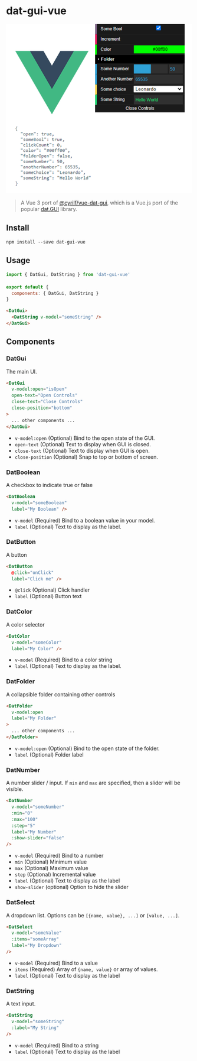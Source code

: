 # dat-gui-vue

![dat-gui-vue](./public/dat-gui-vue.png)

> A Vue 3 port of [@cyrilf/vue-dat-gui](https://github.com/cyrilf/vue-dat-gui), which is a Vue.js port of the popular [dat.GUI](https://github.com/dataarts/dat.gui) library.

## Install
```
npm install --save dat-gui-vue
```

## Usage
```js
import { DatGui, DatString } from 'dat-gui-vue'

export default {
  components: { DatGui, DatString }
}
```

```html
<DatGui>
  <DatString v-model="someString" />
</DatGui>
```

## Components

### DatGui

The main UI.

```html
<DatGui
  v-model:open="isOpen"
  open-text="Open Controls"
  close-text="Close Controls"
  close-position="bottom"
>
  ... other components ...
</DatGui>
```

- `v-model:open` (Optional) Bind to the open state of the GUI.
- `open-text` (Optional) Text to display when GUI is closed.
- `close-text` (Optional) Text to display when GUI is open.
- `close-position` (Optional) Snap to top or bottom of screen.

### DatBoolean

A checkbox to indicate true or false

```html
<DatBoolean
  v-model="someBoolean"
  label="My Boolean" />
```

- `v-model` (Required) Bind to a boolean value in your model.
- `label` (Optional) Text to display as the label.

### DatButton

A button

```html
<DatButton
  @click="onClick"
  label="Click me" />
```

- `@click` (Optional) Click handler
- `label` (Optional) Button text

### DatColor

A color selector

```html
<DatColor
  v-model="someColor"
  label="My Color" />
```

- `v-model` (Required) Bind to a color string 
- `label` (Optional) Text to display as the label.

### DatFolder

A collapsible folder containing other controls

```html
<DatFolder
  v-model:open
  label="My Folder"
>
  ... other components ...
</DatFolder>
```

- `v-model:open` (Optional) Bind to the open state of the folder.
- `label` (Optional) Folder label

### DatNumber

A number slider / input. If `min` and `max` are specified, then 
a slider will be visible.

```html
<DatNumber
  v-model="someNumber"
  :min="0"
  :max="100"
  :step="5"
  label="My Number"
  :show-slider="false"
/>
```

- `v-model` (Required) Bind to a number
- `min` (Optional) Minimum value
- `max` (Optional) Maximum value
- `step` (Optional) Incremental value
- `label` (Optional) Text to display as the label
- `show-slider` (optional) Option to hide the slider

### DatSelect

A dropdown list. Options can be `[{name, value}, ...]` or `[value, ...]`.

```html
<DatSelect
  v-model="someValue"
  :items="someArray"
  label="My Dropdown"
/>
```

- `v-model` (Required) Bind to a value
- `items` (Required) Array of `{name, value}` or array of values.
- `label` (Optional) Text to display as the label

### DatString

A text input.

```html
<DatString
  v-model="someString"
  :label="My String"
/>
```

- `v-model` (Required) Bind to a string
- `label` (Optional) Text to display as the label
